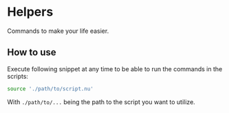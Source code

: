 # Helpers

Commands to make your life easier.

## How to use

Execute following snippet at any time to be able to run the commands in the scripts:

```zsh
source './path/to/script.nu'
```

With `./path/to/...` being the path to the script you want to utilize.
